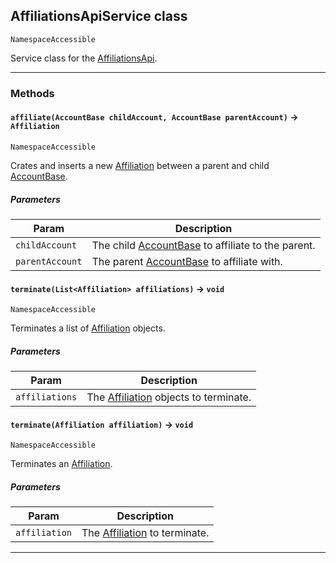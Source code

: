 ## AffiliationsApiService class

`NamespaceAccessible`

Service class for the [AffiliationsApi](apis/AffiliationsApi/AffiliationsApi.md).

---
### Methods
<!-- panels:start -->
<!-- div:left-panel -->
#### `affiliate(AccountBase childAccount, AccountBase parentAccount)` → `Affiliation`

`NamespaceAccessible`

Crates and inserts a new [Affiliation](apis/AffiliationsApi/Affiliation.md) between a parent and child [AccountBase](apis/AccountsApi/AccountBase.md).

##### Parameters
|Param|Description|
|-----|-----------|
|`childAccount` |  The child [AccountBase](apis/AccountsApi/AccountBase.md) to affiliate to the parent. |
|`parentAccount` |  The parent [AccountBase](apis/AccountsApi/AccountBase.md) to affiliate with. |

<!-- panels:end -->
<!-- panels:start -->
<!-- div:left-panel -->
#### `terminate(List<Affiliation> affiliations)` → `void`

`NamespaceAccessible`

Terminates a list of [Affiliation](apis/AffiliationsApi/Affiliation.md) objects.

##### Parameters
|Param|Description|
|-----|-----------|
|`affiliations` |  The [Affiliation](apis/AffiliationsApi/Affiliation.md) objects to terminate. |

<!-- panels:end -->
<!-- panels:start -->
<!-- div:left-panel -->
#### `terminate(Affiliation affiliation)` → `void`

`NamespaceAccessible`

Terminates an [Affiliation](apis/AffiliationsApi/Affiliation.md).

##### Parameters
|Param|Description|
|-----|-----------|
|`affiliation` |  The [Affiliation](apis/AffiliationsApi/Affiliation.md) to terminate. |

<!-- panels:end -->
---
